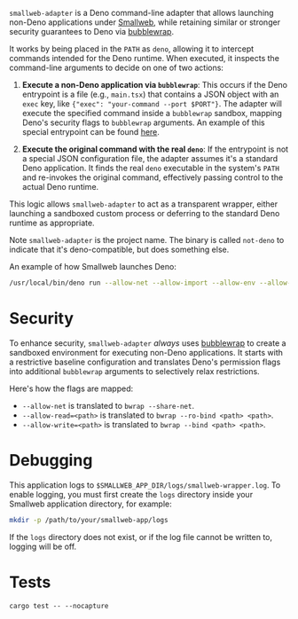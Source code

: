 
`smallweb-adapter` is a Deno command-line adapter that allows launching non-Deno applications under [Smallweb](https://www.smallweb.run/), while retaining similar or stronger security guarantees to Deno via [bubblewrap](https://github.com/containers/bubblewrap/).

It works by being placed in the `PATH` as `deno`, allowing it to intercept commands intended for the Deno runtime. When executed, it inspects the command-line arguments to decide on one of two actions:


1.  **Execute a non-Deno application via `bubblewrap`**: This occurs if the Deno entrypoint is a file (e.g., `main.tsx`) that contains a JSON object with an `exec` key, like `{"exec": "your-command --port $PORT"}`. The adapter will execute the specified command inside a `bubblewrap` sandbox, mapping Deno's security flags to `bubblewrap` arguments. An example of this special entrypoint can be found [here](test/invoke_adapter/main.tsx).

2.  **Execute the original command with the real `deno`**: If the entrypoint is not a special JSON configuration file, the adapter assumes it's a standard Deno application. It finds the real `deno` executable in the system's `PATH` and re-invokes the original command, effectively passing control to the actual Deno runtime.

This logic allows `smallweb-adapter` to act as a transparent wrapper, either launching a sandboxed custom process or deferring to the standard Deno runtime as appropriate.

Note `smallweb-adapter` is the project name. The binary is called `not-deno` to indicate that it's deno-compatible, but does something else.

An example of how Smallweb launches Deno:

```sh
/usr/local/bin/deno run --allow-net --allow-import --allow-env --allow-sys --allow-ffi --unstable-kv --unstable-otel --unstable-temporal --node-modules-dir=none --no-prompt --quiet --allow-read=/home/web/smallweb/post,/usr/local/bin/deno,/home/web/.cache/deno/npm/registry.npmjs.org --allow-write=/home/web/smallweb/post/data - '{"command":"fetch","entrypoint":"file:///home/web/smallweb/post/main.ts","port":38025}'
```


# Security

To enhance security, `smallweb-adapter` *always* uses [bubblewrap](https://github.com/containers/bubblewrap) to create a sandboxed environment for executing non-Deno applications. It starts with a restrictive baseline configuration and translates Deno's permission flags into additional `bubblewrap` arguments to selectively relax restrictions.

Here's how the flags are mapped:

- `--allow-net` is translated to `bwrap --share-net`.
- `--allow-read=<path>` is translated to `bwrap --ro-bind <path> <path>`.
- `--allow-write=<path>` is translated to `bwrap --bind <path> <path>`.


# Debugging

This application logs to `$SMALLWEB_APP_DIR/logs/smallweb-wrapper.log`. To enable logging, you must first create the `logs` directory inside your Smallweb application directory, for example:

```sh
mkdir -p /path/to/your/smallweb-app/logs
```

If the `logs` directory does not exist, or if the log file cannot be written to, logging will be off.


# Tests

```
cargo test -- --nocapture
```
